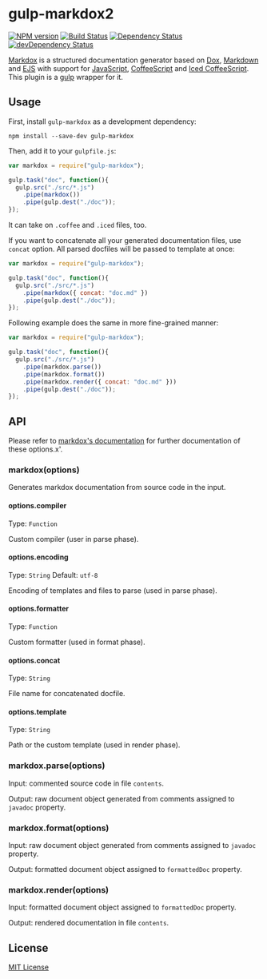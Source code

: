 [npm-url]: https://npmjs.org/package/gulp-markdox2
[npm-image]: https://img.shields.io/npm/v/gulp-markdox2.svg?maxAge=2592000

[travis-url]: http://travis-ci.org/webfront-toolkit/gulp-markdox2
[travis-image]: https://secure.travis-ci.org/webfront-toolkit/gulp-markdox2.png?branch=master

[david-url]: https://david-dm.org/webfront-toolkit/gulp-markdox2
[david-image]: https://david-dm.org/webfront-toolkit/gulp-markdox2.svg

[david-url-dev]: https://david-dm.org/webfront-toolkit/gulp-markdox2#info=devDependencies
[david-image-dev]: https://david-dm.org/webfront-toolkit/gulp-markdox2/dev-status.svg

# gulp-markdox2

[![NPM version][npm-image]][npm-url]
[![Build Status][travis-image]][travis-url]
[![Dependency Status][david-image]][david-url]
[![devDependency Status][david-image-dev]][david-url-dev]

[Markdox][markdox] is a structured documentation generator based on [Dox][dox],
[Markdown][markdown] and [EJS][ejs] with support for [JavaScript][js], [CoffeeScript][coffee]
and [Iced CoffeeScript][iced].
This plugin is a [gulp][gulp] wrapper for it.

[markdox]: https://github.com/cbou/markdox
[dox]: https://github.com/tj/dox
[markdown]: https://daringfireball.net/projects/markdown/syntax
[ejs]: http://www.embeddedjs.com/
[js]: https://developer.mozilla.org/en-US/docs/Web/JavaScript
[coffee]: http://coffeescript.org/
[iced]: http://maxtaco.github.io/coffee-script/
[gulp]: https://github.com/gulpjs/gulp

## Usage
First, install `gulp-markdox` as a development dependency:

```shell
npm install --save-dev gulp-markdox
```

Then, add it to your `gulpfile.js`:

```javascript
var markdox = require("gulp-markdox");

gulp.task("doc", function(){
  gulp.src("./src/*.js")
    .pipe(markdox())
    .pipe(gulp.dest("./doc"));
});
```

It can take on `.coffee` and `.iced` files, too.

If you want to concatenate all your generated documentation files, use `concat` option.
All parsed docfiles will be passed to template at once:

```javascript
var markdox = require("gulp-markdox");

gulp.task("doc", function(){
  gulp.src("./src/*.js")
    .pipe(markdox({ concat: "doc.md" })
    .pipe(gulp.dest("./doc"));
});
```

Following example does the same in more fine-grained manner:

```javascript
var markdox = require("gulp-markdox");

gulp.task("doc", function(){
  gulp.src("./src/*.js")
    .pipe(markdox.parse())
    .pipe(markdox.format())
    .pipe(markdox.render({ concat: "doc.md" }))
    .pipe(gulp.dest("./doc"));
});
```

## API
Please refer to [markdox's documentation][markdox] for further documentation of these options.x'.

### markdox(options)
Generates markdox documentation from source code in the input.

#### options.compiler
Type: `Function`

Custom compiler (user in parse phase).

#### options.encoding
Type: `String`
Default: `utf-8`

Encoding of templates and files to parse (used in parse phase).

#### options.formatter
Type: `Function`

Custom formatter (used in format phase).

#### options.concat
Type: `String`

File name for concatenated docfile.

#### options.template
Type: `String`

Path or the custom template (used in render phase).

### markdox.parse(options)
Input: commented source code in file `contents`.

Output: raw document object generated from comments assigned to `javadoc` property.

### markdox.format(options)
Input: raw document object generated from comments assigned to `javadoc` property.

Output: formatted document object assigned to `formattedDoc` property.

### markdox.render(options)
Input: formatted document object assigned to `formattedDoc` property.

Output: rendered documentation in file `contents`.

## License

[MIT License](http://en.wikipedia.org/wiki/MIT_License)

